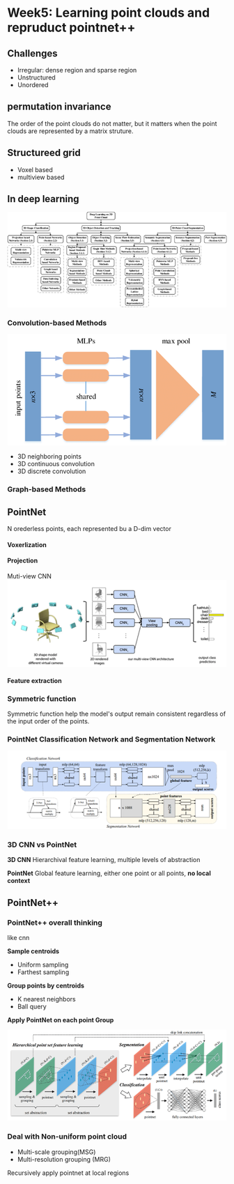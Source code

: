 # Week5: Learning point clouds and repruduct pointnet++

## Challenges
- Irregular: dense region and sparse region
- Unstructured
- Unordered

## permutation invariance
The order of the point clouds do not matter, but it matters when the point clouds are represented by a matrix struture.

## Structureed grid
- Voxel based
- multiview based


## In deep learning
![grad](./image/A-taxonomy-of-deep-learning-methods-for-3D-point-clouds.png)
### Convolution-based Methods
![grad](./image/pointnet.png)
- 3D neighboring points
- 3D continuous convolution
- 3D discrete convolution
### Graph-based Methods

## PointNet
N orederless points, each represented bu a D-dim vector
 #### Voxerlization
 #### Projection
 Muti-view CNN
 ![grad](./image/Multi-view.png)
 #### Feature extraction


### Symmetric function
Symmetric function help the model's output remain consistent regardless of the input order of the points.

### PointNet Classification Network and Segmentation Network
 ![grad](./image/network.png)

 ### 3D CNN vs PointNet
**3D CNN**
Hierarchival feature learning, multiple levels of abstraction

**PointNet**
Global feature learning, either one point or all points, **no local context**

## PointNet++
### PointNet++ overall thinking 
like cnn


**Sample centroids**
- Uniform sampling
- Farthest sampling

**Group points by centroids**
- K nearest neighbors
- Ball query

**Apply PointNet on each point Group**

 ![grad](./image/PointNet-architecture-Hierarchical-feature-learning-is-introduced-to-learn-features-at.png)

### Deal with Non-uniform point cloud
- Multi-scale grouping(MSG)
- Multi-resolution grouping (MRG)

Recursively apply pointnet at local regions
